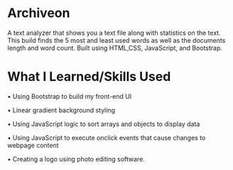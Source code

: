 # Archiveon

A text analyzer that shows you a text file along with statistics on the text. This build finds the 5 most and least used words as well as the documents length and word count. Built using HTML,CSS, JavaScript, and Bootstrap.

# What I Learned/Skills Used

• Using Bootstrap to build my front-end UI

• Linear gradient background styling

• Using JavaScript logic to sort arrays and objects to display data

• Using JavaScript to execute onclick events that cause changes to webpage content

• Creating a logo using photo editing software.
